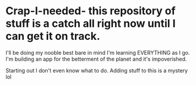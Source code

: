 # Crap-I-needed- this repository of stuff is a catch all right now until I can get it on track.
I'll be doing my nooble best bare in mind I'm learning EVERYTHING as I go.
I'm building an app for the betterment of the planet and it's impoverished.

Starting out I don't even know what to do.
Adding stuff to this is a mystery lol
